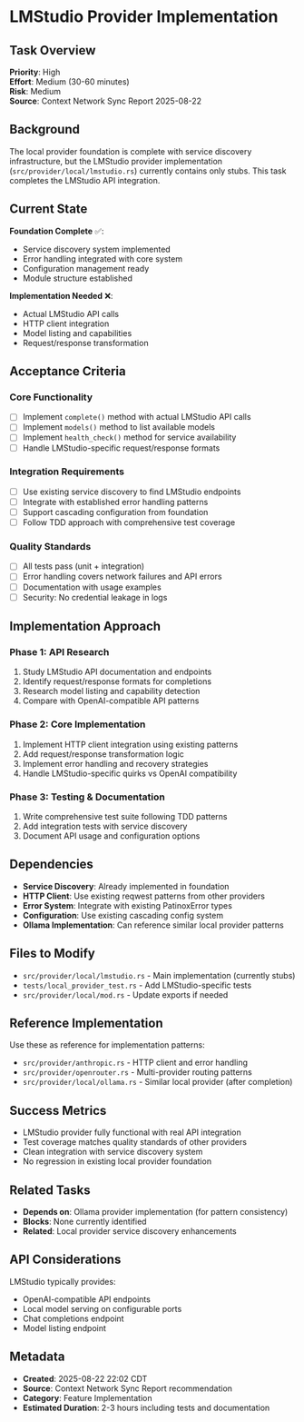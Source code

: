 # LMStudio Provider Implementation

## Task Overview
**Priority**: High  
**Effort**: Medium (30-60 minutes)  
**Risk**: Medium  
**Source**: Context Network Sync Report 2025-08-22

## Background
The local provider foundation is complete with service discovery infrastructure, but the LMStudio provider implementation (`src/provider/local/lmstudio.rs`) currently contains only stubs. This task completes the LMStudio API integration.

## Current State
**Foundation Complete** ✅:
- Service discovery system implemented  
- Error handling integrated with core system
- Configuration management ready
- Module structure established

**Implementation Needed** ❌:
- Actual LMStudio API calls
- HTTP client integration  
- Model listing and capabilities
- Request/response transformation

## Acceptance Criteria

### Core Functionality
- [ ] Implement `complete()` method with actual LMStudio API calls
- [ ] Implement `models()` method to list available models
- [ ] Implement `health_check()` method for service availability
- [ ] Handle LMStudio-specific request/response formats

### Integration Requirements
- [ ] Use existing service discovery to find LMStudio endpoints  
- [ ] Integrate with established error handling patterns
- [ ] Support cascading configuration from foundation
- [ ] Follow TDD approach with comprehensive test coverage

### Quality Standards
- [ ] All tests pass (unit + integration)
- [ ] Error handling covers network failures and API errors
- [ ] Documentation with usage examples
- [ ] Security: No credential leakage in logs

## Implementation Approach

### Phase 1: API Research  
1. Study LMStudio API documentation and endpoints
2. Identify request/response formats for completions
3. Research model listing and capability detection
4. Compare with OpenAI-compatible API patterns

### Phase 2: Core Implementation
1. Implement HTTP client integration using existing patterns
2. Add request/response transformation logic
3. Implement error handling and recovery strategies
4. Handle LMStudio-specific quirks vs OpenAI compatibility

### Phase 3: Testing & Documentation
1. Write comprehensive test suite following TDD patterns
2. Add integration tests with service discovery
3. Document API usage and configuration options

## Dependencies
- **Service Discovery**: Already implemented in foundation
- **HTTP Client**: Use existing reqwest patterns from other providers
- **Error System**: Integrate with existing PatinoxError types  
- **Configuration**: Use existing cascading config system
- **Ollama Implementation**: Can reference similar local provider patterns

## Files to Modify
- `src/provider/local/lmstudio.rs` - Main implementation (currently stubs)
- `tests/local_provider_test.rs` - Add LMStudio-specific tests
- `src/provider/local/mod.rs` - Update exports if needed

## Reference Implementation
Use these as reference for implementation patterns:
- `src/provider/anthropic.rs` - HTTP client and error handling
- `src/provider/openrouter.rs` - Multi-provider routing patterns
- `src/provider/local/ollama.rs` - Similar local provider (after completion)

## Success Metrics
- LMStudio provider fully functional with real API integration
- Test coverage matches quality standards of other providers
- Clean integration with service discovery system  
- No regression in existing local provider foundation

## Related Tasks
- **Depends on**: Ollama provider implementation (for pattern consistency)
- **Blocks**: None currently identified
- **Related**: Local provider service discovery enhancements

## API Considerations
LMStudio typically provides:
- OpenAI-compatible API endpoints
- Local model serving on configurable ports
- Chat completions endpoint
- Model listing endpoint

## Metadata
- **Created**: 2025-08-22 22:02 CDT
- **Source**: Context Network Sync Report recommendation  
- **Category**: Feature Implementation
- **Estimated Duration**: 2-3 hours including tests and documentation